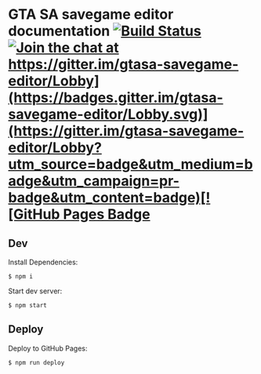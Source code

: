# GTA SA savegame editor documentation [![Build Status](https://travis-ci.org/lfuelling/gtasa-savegame-editor.svg?branch=master)](https://travis-ci.org/lfuelling/gtasa-savegame-editor) [![Join the chat at https://gitter.im/gtasa-savegame-editor/Lobby](https://badges.gitter.im/gtasa-savegame-editor/Lobby.svg)](https://gitter.im/gtasa-savegame-editor/Lobby?utm_source=badge&utm_medium=badge&utm_campaign=pr-badge&utm_content=badge)[![GitHub Pages Badge](https://img.shields.io/badge/docs-gh--pages-lightgrey.svg)](https://lfuelling.github.io/gtasa-savegame-editor/#/)

## Dev

Install Dependencies:

    $ npm i

Start dev server:
         
    $ npm start

## Deploy    

Deploy to GitHub Pages:

    $ npm run deploy
